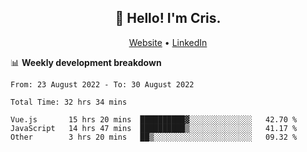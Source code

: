 
<h2 align="center">👋 Hello! I'm Cris.</h2>
<p align="center">
  <a href="https://www.criscunas.dev">Website</a> •
  <a href="https://www.linkedin.com/in/cristophercunas/">LinkedIn</a>
</p>


📊 **Weekly development breakdown**
<!--START_SECTION:waka-->

```text
From: 23 August 2022 - To: 30 August 2022

Total Time: 32 hrs 34 mins

Vue.js       15 hrs 20 mins  ██████████▓░░░░░░░░░░░░░░   42.70 %
JavaScript   14 hrs 47 mins  ██████████▒░░░░░░░░░░░░░░   41.17 %
Other        3 hrs 20 mins   ██▒░░░░░░░░░░░░░░░░░░░░░░   09.32 %
```

<!--END_SECTION:waka-->
